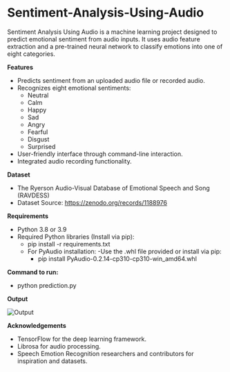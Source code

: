 # Sentiment-Analysis-Using-Audio

Sentiment Analysis Using Audio is a machine learning project designed to predict emotional sentiment from audio inputs. It uses audio feature extraction and a pre-trained neural network to classify emotions into one of eight categories.

**Features**
- Predicts sentiment from an uploaded audio file or recorded audio.
- Recognizes eight emotional sentiments:
  - Neutral
  - Calm
  - Happy
  - Sad
  - Angry
  - Fearful
  - Disgust
  - Surprised
- User-friendly interface through command-line interaction.
- Integrated audio recording functionality.

**Dataset**
- The Ryerson Audio-Visual Database of Emotional Speech and Song (RAVDESS)
- Dataset Source: https://zenodo.org/records/1188976

**Requirements**
- Python 3.8 or 3.9
- Required Python libraries (Install via pip):
  - pip install -r requirements.txt
  - For PyAudio installation:
    -Use the .whl file provided or install via pip:
      - pip install PyAudio-0.2.14-cp310-cp310-win_amd64.whl

**Command to run:**
- python prediction.py

**Output**

![Output](https://github.com/user-attachments/assets/b86e8e8c-5dc8-4075-8ecd-017e3c424131)

**Acknowledgements**
- TensorFlow for the deep learning framework.
- Librosa for audio processing.
- Speech Emotion Recognition researchers and contributors for inspiration and datasets.
